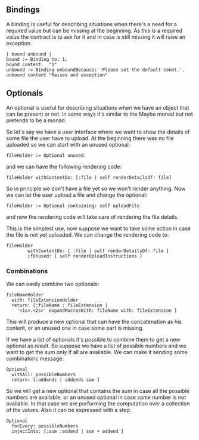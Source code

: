 ## Bindings

A binding is useful for describing situations when there's a need for a required value but can be missing at the beginning. As this is a required value the contract is to ask for it and in case is still missing it will raise an exception.

```smalltalk
| bound unbound |
bound := Binding to: 1.
bound content.  "1"
unbound := Binding unboundBecause: 'Please set the default count.'.
unbound content "Raises and exception"
```

## Optionals

An optional is useful for describing situations when we have an object that can be present or not. In some ways it's similar to the Maybe monad but not pretends to be a monad.

So let's say we have a user interface where we want to show the details of some file the user have to upload. At the beginning there was no file uploaded so we can start with an unused optional:

```smalltalk
fileHolder := Optional unused.
```

and we can have the following rendering code:

```smalltalk
fileHolder withContentDo: [:file | self renderDetailsOf: file]
```

So in principle we don't have a file yet so we won't render anything. Now we can let the user upload a file and change the optional:

```smalltalk
fileHolder := Optional containing: self uploadFile
```

and now the rendering code will take care of rendering the file details.

This is the simplest use, now suppose we want to take some action in case the file is not yet uploaded. We can change the rendering code to:

```smalltalk
fileHolder
		withContentDo: [ :file | self renderDetailsOf: file ]
		ifUnused: [ self renderUploadInstructions ]
```

### Combinations

We can easily combine two optionals:

```smalltalk
fileNameHolder
  with: fileExtensionHolder
  return: [:fileName : fileExtension |
    '<1s>.<2s>' expandMacrosWith: fileName with: fileExtension ]
```
This will produce a new optional that can have the concatenation as his content, or an unused one in case some part is missing.

If we have a list of optionals it's possible to combine them to get a new optional as result. So suppose we have a list of possible numbers and we want to get the sum only if all are available. We can make it sending some combinatoric message:

```smalltalk
Optional
  withAll: possibleNumbers
  return: [:addends | addends sum ]
```

So we will get a new optional that contains the sum in case all the possible numbers are available, or an unused optional in case some number is not available. In that case we are performing the computation over a collection of the values. Also it can be expressed with a step:

```smalltalk
Optional
  forEvery: possibleNumbers
  injectInto: [:sum :addend | sum + addend ]
```
